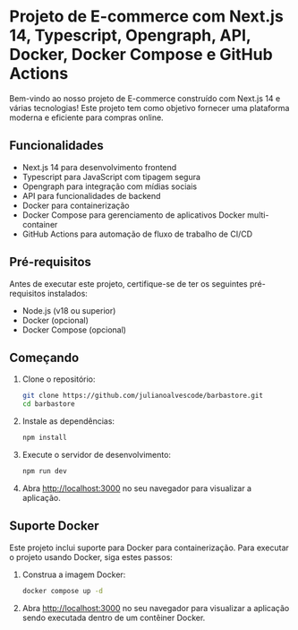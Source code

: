 # Projeto de E-commerce com Next.js 14, Typescript, Opengraph, API, Docker, Docker Compose e GitHub Actions

Bem-vindo ao nosso projeto de E-commerce construído com Next.js 14 e várias tecnologias! Este projeto tem como objetivo fornecer uma plataforma moderna e eficiente para compras online.

## Funcionalidades

- Next.js 14 para desenvolvimento frontend
- Typescript para JavaScript com tipagem segura
- Opengraph para integração com mídias sociais
- API para funcionalidades de backend
- Docker para containerização
- Docker Compose para gerenciamento de aplicativos Docker multi-container
- GitHub Actions para automação de fluxo de trabalho de CI/CD

## Pré-requisitos

Antes de executar este projeto, certifique-se de ter os seguintes pré-requisitos instalados:

- Node.js (v18 ou superior)
- Docker (opcional)
- Docker Compose (opcional)

## Começando

1. Clone o repositório:

   ```bash
   git clone https://github.com/julianoalvescode/barbastore.git
   cd barbastore
   ```

2. Instale as dependências:

   ```bash
   npm install
   ```

3. Execute o servidor de desenvolvimento:

   ```bash
   npm run dev
   ```

4. Abra [http://localhost:3000](http://localhost:3000) no seu navegador para visualizar a aplicação.

## Suporte Docker

Este projeto inclui suporte para Docker para containerização. Para executar o projeto usando Docker, siga estes passos:

1. Construa a imagem Docker:

   ```bash
   docker compose up -d
   ```

2. Abra [http://localhost:3000](http://localhost:3000) no seu navegador para visualizar a aplicação sendo executada dentro de um contêiner Docker.
